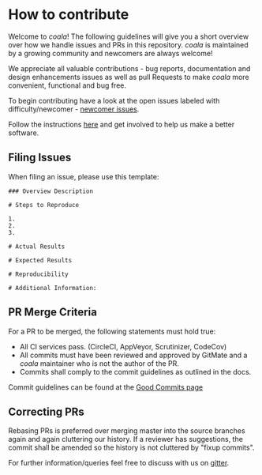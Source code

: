 # How to contribute

Welcome to *coala*! The following guidelines will give you a short overview
over how we handle issues and PRs in this repository. *coala* is maintained
by a growing community and newcomers are always welcome!

We appreciate all valuable contributions - bug reports, documentation and
design enhancements issues as well as pull Requests to make *coala* more
convenient, functional and bug free.

To begin contributing have a look at the open issues labeled with
difficulty/newcomer -
[newcomer issues](https://github.com/coala-analyzer/coala/issues?q=is%3Aissue+is%3Aopen+label%3Adifficulty%2Fnewcomer).

Follow the instructions
[here](http://coala.readthedocs.org/en/latest/Getting_Involved/README.html)
and get involved to help us make a better software.

## Filing Issues

When filing an issue, please use this template:

```
### Overview Description

# Steps to Reproduce

1.
2.
3.

# Actual Results

# Expected Results

# Reproducibility

# Additional Information:

```

## PR Merge Criteria

For a PR to be merged, the following statements must hold true:

- All CI services pass. (CircleCI, AppVeyor, Scrutinizer, CodeCov)
- All commits must have been reviewed and approved by GitMate and a *coala*
  maintainer who is not the author of the PR.
- Commits shall comply to the commit guidelines as outlined in the docs.

Commit guidelines can be found at the
[Good Commits page](http://coala.readthedocs.org/en/latest/Getting_Involved/Writing_Good_Commits.html)

## Correcting PRs

Rebasing PRs is preferred over merging master into the source branches again
and again cluttering our history. If a reviewer has suggestions, the commit
shall be amended so the history is not cluttered by "fixup commits".

For further information/queries feel free to discuss with us on
[gitter](https://gitter.im/coala-analyzer/coala).
